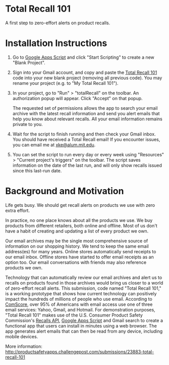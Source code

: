 Total Recall 101
================

A first step to zero-effort alerts on product recalls.


Installation Instructions
=========================

1. Go to <a href="http://www.google.com/script/start/" target="_blank">Google Apps Script</a> and click "Start Scripting" to create a new "Blank Project".

2. Sign into your Gmail account, and copy and paste the <a href="https://script.google.com/d/1FFgmhq4ZkiweXINSwXv-5_0S6OEu72Ii3DCIZ7DduYdEBNqG1KwP-1dA/edit?usp=sharing" target="_blank">Total Recall 101</a> code into your new blank project (removing all previous code). You may rename your project (e.g. to "My Total Recall 101").

3. In your project, go to "Run" > "totalRecall" on the toolbar. An authorization popup will appear. Click "Accept" on that popup.

	The requested set of permissions allows the app to search your email archive with the latest recall information and send you alert emails that help you know about relevant recalls. All your email information remains private to you.

4. Wait for the script to finish running and then check your Gmail inbox. You should have received a Total Recall email! If you encounter issues, you can email me at <a href="mailto:xke@alum.mit.edu">xke@alum.mit.edu</a>.

5. You can set the script to run every day or every week using "Resources" > "Current project's triggers" on the toolbar. The script saves information on the date of the last run, and will only show recalls issued since this last-run date.



Background and Motivation
=========================

Life gets busy. We should get recall alerts on products we use with zero extra effort.

In practice, no one place knows about all the products we use. We buy products from different retailers, both online and offline. Most of us don't have a habit of creating and updating a list of every product we own.

Our email archives may be the single most comprehensive source of information on our shopping history. We tend to keep the same email address(es) for many years. Online stores automatically send receipts to our email inbox. Offline stores have started to offer email receipts as an option too. Our email conversations with friends may also reference products we own.

Technology that can automatically review our email archives and alert us to recalls on products found in those archives would bring us closer to a world of zero-effort recall alerts. This submission, code named "Total Recall 101," is a working prototype that shows how current technology can positively impact the hundreds of millions of people who use email. According to <a href="https://gigaom.com/2012/10/31/gmail-finally-beats-hotmail-according-to-third-party-data-chart/" target="_blank">ComScore</a>, over 95% of Americans with email access use one of three email services: Yahoo, Gmail, and Hotmail. For demonstration purposes, "Total Recall 101" makes use of the U.S. Consumer Product Safety Commission's <a href="http://www.cpsc.gov/en/Recalls/CPSC-Recalls-Application-Program-Interface-API-Information/" target="_blank">Recalls API</a>, <a href="https://developers.google.com/apps-script/" target="_blank">Google Apps Script</a> and Gmail search to create a functional app that users can install in minutes using a web browser. The app generates alert emails that can then be read from any device, including mobile devices.

More information: http://productsafetyapps.challengepost.com/submissions/23883-total-recall-101




